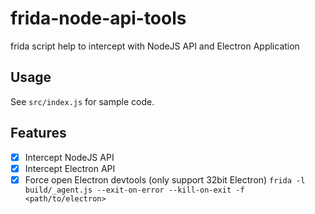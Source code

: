 
# frida-node-api-tools

frida script help to intercept with NodeJS API and Electron Application


## Usage

See `src/index.js` for sample code.

## Features

- [x] Intercept NodeJS API
- [x] Intercept Electron API
- [x] Force open Electron devtools (only support 32bit Electron)
  `frida -l build/_agent.js --exit-on-error --kill-on-exit -f <path/to/electron>`